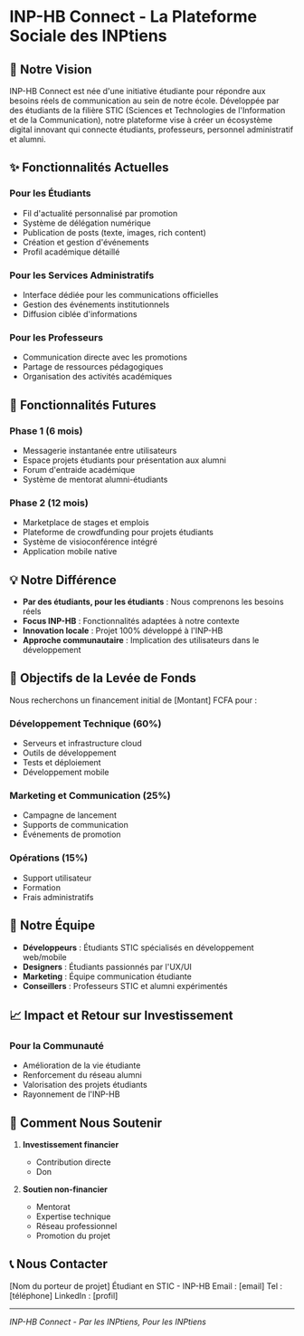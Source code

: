 # INP-HB Connect - La Plateforme Sociale des INPtiens

## 🎯 Notre Vision 

INP-HB Connect est née d'une initiative étudiante pour répondre aux besoins réels de communication au sein de notre école. Développée par des étudiants de la filière STIC (Sciences et Technologies de l'Information et de la Communication), notre plateforme vise à créer un écosystème digital innovant qui connecte étudiants, professeurs, personnel administratif et alumni.

## ✨ Fonctionnalités Actuelles

### Pour les Étudiants
- Fil d'actualité personnalisé par promotion
- Système de délégation numérique
- Publication de posts (texte, images, rich content)
- Création et gestion d'événements
- Profil académique détaillé

### Pour les Services Administratifs
- Interface dédiée pour les communications officielles
- Gestion des événements institutionnels
- Diffusion ciblée d'informations

### Pour les Professeurs
- Communication directe avec les promotions
- Partage de ressources pédagogiques
- Organisation des activités académiques

## 🚀 Fonctionnalités Futures

### Phase 1 (6 mois)
- Messagerie instantanée entre utilisateurs
- Espace projets étudiants pour présentation aux alumni
- Forum d'entraide académique
- Système de mentorat alumni-étudiants

### Phase 2 (12 mois)
- Marketplace de stages et emplois
- Plateforme de crowdfunding pour projets étudiants
- Système de visioconférence intégré
- Application mobile native

## 💡 Notre Différence

- **Par des étudiants, pour les étudiants** : Nous comprenons les besoins réels
- **Focus INP-HB** : Fonctionnalités adaptées à notre contexte
- **Innovation locale** : Projet 100% développé à l'INP-HB
- **Approche communautaire** : Implication des utilisateurs dans le développement

## 🎯 Objectifs de la Levée de Fonds

Nous recherchons un financement initial de [Montant] FCFA pour :

### Développement Technique (60%)
- Serveurs et infrastructure cloud
- Outils de développement
- Tests et déploiement
- Développement mobile

### Marketing et Communication (25%)
- Campagne de lancement
- Supports de communication
- Événements de promotion

### Opérations (15%)
- Support utilisateur
- Formation
- Frais administratifs

## 💪 Notre Équipe

- **Développeurs** : Étudiants STIC spécialisés en développement web/mobile
- **Designers** : Étudiants passionnés par l'UX/UI
- **Marketing** : Équipe communication étudiante
- **Conseillers** : Professeurs STIC et alumni expérimentés

## 📈 Impact et Retour sur Investissement


### Pour la Communauté
- Amélioration de la vie étudiante
- Renforcement du réseau alumni
- Valorisation des projets étudiants
- Rayonnement de l'INP-HB

## 🤝 Comment Nous Soutenir

1. **Investissement financier**
   - Contribution directe
   - Don

2. **Soutien non-financier**
   - Mentorat
   - Expertise technique
   - Réseau professionnel
   - Promotion du projet

## 📞 Nous Contacter

[Nom du porteur de projet]
Étudiant en STIC - INP-HB
Email : [email]
Tel : [téléphone]
LinkedIn : [profil]

---

*INP-HB Connect - Par les INPtiens, Pour les INPtiens*